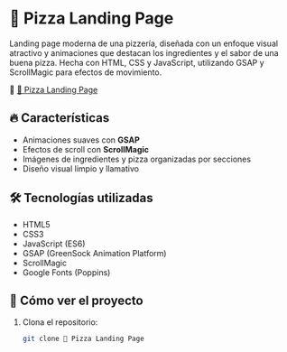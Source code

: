 # 🍕 Pizza Landing Page

Landing page moderna de una pizzería, diseñada con un enfoque visual atractivo y animaciones que destacan los ingredientes y el sabor de una buena pizza. Hecha con HTML, CSS y JavaScript, utilizando GSAP y ScrollMagic para efectos de movimiento.

🔗 [🍕 Pizza Landing Page](https://animeshmaji.github.io/gsap-animation-pizza/)

## 🔥 Características

- Animaciones suaves con **GSAP**
- Efectos de scroll con **ScrollMagic**
- Imágenes de ingredientes y pizza organizadas por secciones
- Diseño visual limpio y llamativo

## 🛠️ Tecnologías utilizadas

- HTML5
- CSS3
- JavaScript (ES6)
- GSAP (GreenSock Animation Platform)
- ScrollMagic
- Google Fonts (Poppins)

## 🚀 Cómo ver el proyecto

1. Clona el repositorio:

   ```bash
   git clone 🍕 Pizza Landing Page
